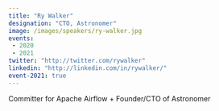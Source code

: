 ```yaml
---
title: "Ry Walker"
designation: "CTO, Astronomer"
image: /images/speakers/ry-walker.jpg
events:
 - 2020
 - 2021
twitter: "http://twitter.com/rywalker"
linkedin: "http://linkedin.com/in/rywalker/"
event-2021: true
---
```


Committer for Apache Airflow + Founder/CTO of Astronomer